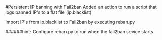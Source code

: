 #Persistent IP banning with Fail2ban
Added an action to run a script that logs banned IP's to a flat file (ip.blacklist)

Import IP's from ip.blacklist to Fail2ban by executing reban.py

######hint: Configure reban.py to run when the fail2ban sevice starts
